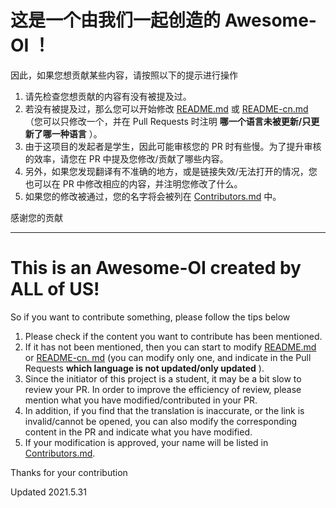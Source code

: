 # 这是一个由我们一起创造的 Awesome-OI ！

因此，如果您想贡献某些内容，请按照以下的提示进行操作

1. 请先检查您想贡献的内容有没有被提及过。
2. 若没有被提及过，那么您可以开始修改 [README.md](https://github.com/awesome-OI/awesome-OI/blob/master/README.md) 或 [README-cn.md](https://github.com/awesome-OI/awesome-OI/blob/master/README-cn.md)（您可以只修改一个，并在 Pull Requests 时注明 **哪一个语言未被更新/只更新了哪一种语言** ）。
3. 由于这项目的发起者是学生，因此可能审核您的 PR 时有些慢。为了提升审核的效率，请您在 PR 中提及您修改/贡献了哪些内容。
4. 另外，如果您发现翻译有不准确的地方，或是链接失效/无法打开的情况，您也可以在 PR 中修改相应的内容，并注明您修改了什么。
5. 如果您的修改被通过，您的名字将会被列在 [Contributors.md](https://github.com/awesome-OI/awesome-OI/blob/master/Contributors.md) 中。

感谢您的贡献

----

# This is an Awesome-OI created by ALL of US!

So if you want to contribute something, please follow the tips below

1. Please check if the content you want to contribute has been mentioned.
2. If it has not been mentioned, then you can start to modify [README.md](https://github.com/awesome-OI/awesome-OI/blob/master/README.md) or [README-cn. md](https://github.com/awesome-OI/awesome-OI/blob/master/README-cn.md) (you can modify only one, and indicate in the Pull Requests **which language is not updated/only updated** ).
3. Since the initiator of this project is a student, it may be a bit slow to review your PR. In order to improve the efficiency of review, please mention what you have modified/contributed in your PR.
4. In addition, if you find that the translation is inaccurate, or the link is invalid/cannot be opened, you can also modify the corresponding content in the PR and indicate what you have modified.
5. If your modification is approved, your name will be listed in [Contributors.md](https://github.com/awesome-OI/awesome-OI/blob/master/Contributors.md).

Thanks for your contribution

Updated 2021.5.31
